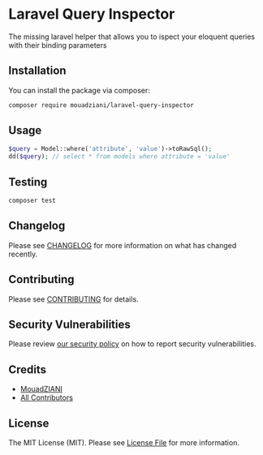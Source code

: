 # Laravel Query Inspector
The missing laravel helper that allows you to ispect your eloquent queries with their binding parameters

## Installation

You can install the package via composer:

```bash
composer require mouadziani/laravel-query-inspector
```

## Usage

```php
$query = Model::where('attribute', 'value')->toRawSql();
dd($query); // select * from models where attribute = 'value'
```

## Testing

```bash
composer test
```

## Changelog

Please see [CHANGELOG](CHANGELOG.md) for more information on what has changed recently.

## Contributing

Please see [CONTRIBUTING](.github/CONTRIBUTING.md) for details.

## Security Vulnerabilities

Please review [our security policy](../../security/policy) on how to report security vulnerabilities.

## Credits

- [MouadZIANI](https://github.com/mouadziani)
- [All Contributors](../../contributors)

## License

The MIT License (MIT). Please see [License File](LICENSE.md) for more information.

